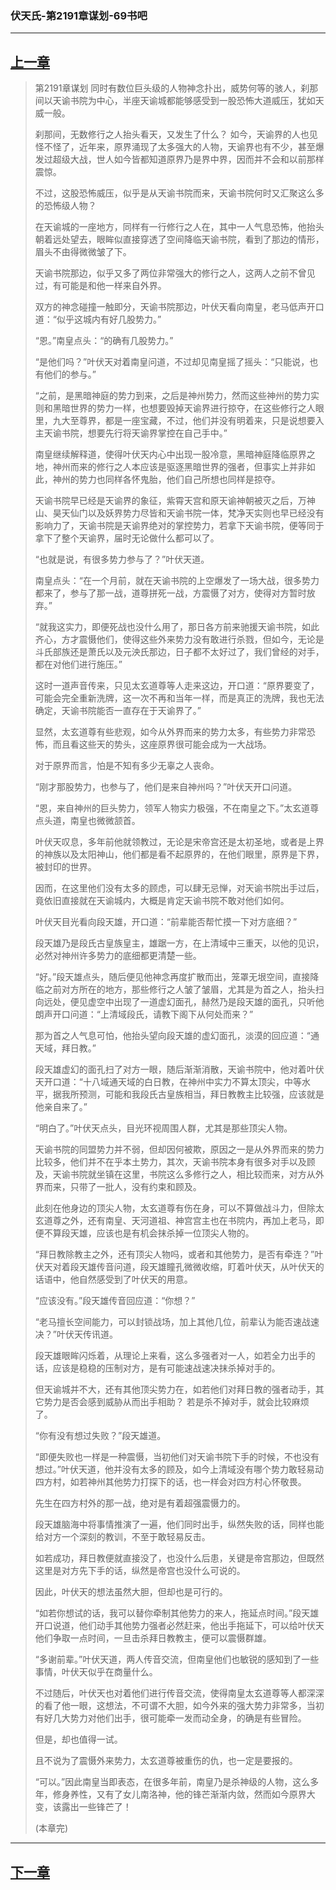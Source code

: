 ### 伏天氏-第2191章谋划-69书吧

--------
[上一章](./e03feb21faa0e44af24bb2ddd3138b7f.md)
--------


>
>
>
>第2191章谋划
>同时有数位巨头级的人物神念扑出，威势何等的骇人，刹那间以天谕书院为中心，半座天谕城都能够感受到一股恐怖大道威压，犹如天威一般。
>
>刹那间，无数修行之人抬头看天，又发生了什么？
>如今，天谕界的人也见怪不怪了，近年来，原界涌现了太多强大的人物，天谕界也有不少，甚至爆发过超级大战，世人如今皆都知道原界乃是界中界，因而并不会和以前那样震惊。
>
>不过，这股恐怖威压，似乎是从天谕书院而来，天谕书院何时又汇聚这么多的恐怖级人物？
>
>在天谕城的一座地方，同样有一行修行之人在，其中一人气息恐怖，他抬头朝着远处望去，眼眸似直接穿透了空间降临天谕书院，看到了那边的情形，眉头不由得微微皱了下。
>
>天谕书院那边，似乎又多了两位非常强大的修行之人，这两人之前不曾见过，有可能是和他一样来自外界。
>
>双方的神念碰撞一触即分，天谕书院那边，叶伏天看向南皇，老马低声开口道：“似乎这城内有好几股势力。”
>
>“恩。”南皇点头：“的确有几股势力。”
>
>“是他们吗？”叶伏天对着南皇问道，不过却见南皇摇了摇头：“只能说，也有他们的参与。”
>
>“之前，是黑暗神庭的势力到来，之后是神州势力，然而这些神州的势力实则和黑暗世界的势力一样，也想要毁掉天谕界进行掠夺，在这些修行之人眼里，九大至尊界，都是一座宝藏，不过，他们并没有明着来，只是说想要入主天谕书院，想要先行将天谕界掌控在自己手中。”
>
>南皇继续解释道，使得叶伏天内心中出现一股冷意，黑暗神庭降临原界之地，神州而来的修行之人本应该是驱逐黑暗世界的强者，但事实上并非如此，神州的势力也同样各怀鬼胎，他们自己所想也同样是掠夺。
>
>天谕书院早已经是天谕界的象征，紫霄天宫和原天谕神朝被灭之后，万神山、昊天仙门以及妖界势力尽皆和天谕书院一体，梵净天实则也早已经没有影响力了，天谕书院是天谕界绝对的掌控势力，若拿下天谕书院，便等同于拿下了整个天谕界，届时无论做什么都可以了。
>
>“也就是说，有很多势力参与了？”叶伏天道。
>
>南皇点头：“在一个月前，就在天谕书院的上空爆发了一场大战，很多势力都来了，参与了那一战，道尊拼死一战，方震慑了对方，使得对方暂时放弃。”
>
>“就我这实力，即便死战也没什么用了，那日各方前来驰援天谕书院，如此齐心，方才震慑他们，使得这些外来势力没有敢进行杀戮，但如今，无论是斗氏部族还是萧氏以及元泱氏那边，日子都不太好过了，我们曾经的对手，都在对他们进行施压。”
>
>这时一道声音传来，只见太玄道尊等人走来这边，开口道：“原界要变了，可能会完全重新洗牌，这一次不再和当年一样，而是真正的洗牌，我也无法确定，天谕书院能否一直存在于天谕界了。”
>
>显然，太玄道尊有些悲观，如今从外界而来的势力太多，有些势力非常恐怖，而且看这些天的势头，这座原界很可能会成为一大战场。
>
>对于原界而言，怕是不知有多少无辜之人丧命。
>
>“刚才那股势力，也参与了，他们是来自神州吗？”叶伏天开口问道。
>
>“恩，来自神州的巨头势力，领军人物实力极强，不在南皇之下。”太玄道尊点头道，南皇也微微颔首。
>
>叶伏天叹息，多年前他就领教过，无论是宋帝宫还是太初圣地，或者是上界的神族以及太阳神山，他们都是看不起原界的，在他们眼里，原界是下界，被封印的世界。
>
>因而，在这里他们没有太多的顾虑，可以肆无忌惮，对天谕书院出手过后，竟依旧直接就在天谕城内，大概是肯定天谕书院不敢对他们如何。
>
>叶伏天目光看向段天雄，开口道：“前辈能否帮忙摸一下对方底细？”
>
>段天雄乃是段氏古皇族皇主，雄踞一方，在上清域中三重天，以他的见识，必然对神州许多势力的底细都更清楚一些。
>
>“好。”段天雄点头，随后便见他神念再度扩散而出，笼罩无垠空间，直接降临之前对方所在的地方，那些修行之人皱了皱眉，尤其是为首之人，抬头扫向远处，便见虚空中出现了一道虚幻面孔，赫然乃是段天雄的面孔，只听他朗声开口问道：“上清域段氏，请教下阁下从何处而来？”
>
>那为首之人气息可怕，他抬头望向段天雄的虚幻面孔，淡漠的回应道：“通天域，拜日教。”
>
>段天雄虚幻的面孔扫了对方一眼，随后渐渐消散，天谕书院中，他对着叶伏天开口道：“十八域通天域的白日教，在神州中实力不算太顶尖，中等水平，据我所预测，可能和我段氏古皇族相当，拜日教教主比较强，应该就是他亲自来了。”
>
>“明白了。”叶伏天点头，目光环视周围人群，尤其是那些顶尖人物。
>
>天谕书院的同盟势力并不弱，但却因何被欺，原因之一是从外界而来的势力比较多，他们并不在乎本土势力，其次，天谕书院本身有很多对手以及顾及，天谕书院就坐镇在这里，书院这么多修行之人，相比较而来，对方从外界而来，只带了一批人，没有约束和顾及。
>
>此刻在他身边的顶尖人物，太玄道尊有伤在身，可以不算做战斗力，但除太玄道尊之外，还有南皇、天河道祖、神宫宫主也在书院内，再加上老马，即便不算段天雄，应该也是有机会抹杀掉一位顶尖人物的。
>
>“拜日教除教主之外，还有顶尖人物吗，或者和其他势力，是否有牵连？”叶伏天对着段天雄传音问道，段天雄瞳孔微微收缩，盯着叶伏天，从叶伏天的话语中，他自然感受到了叶伏天的用意。
>
>“应该没有。”段天雄传音回应道：“你想？”
>
>“老马擅长空间能力，可以封锁战场，加上其他几位，前辈认为能否速战速决？”叶伏天传讯道。
>
>段天雄眼眸闪烁着，从理论上来看，这么多强者对一人，如若全力出手的话，应该是稳稳的压制对方，是有可能速战速决抹杀掉对手的。
>
>但天谕城并不大，还有其他顶尖势力在，如若他们对拜日教的强者动手，其它势力是否会感到威胁从而出手相助？
>若是杀不掉对手，就会比较麻烦了。
>
>“你有没有想过失败？”段天雄道。
>
>“即便失败也一样是一种震慑，当初他们对天谕书院下手的时候，不也没有想过。”叶伏天道，他并没有太多的顾及，如今上清域没有哪个势力敢轻易动四方村，如若神州其他势力打探下的话，也一样会对四方村心怀敬畏。
>
>先生在四方村外的那一战，绝对是有着超强震慑力的。
>
>段天雄脑海中将事情推演了一遍，他们同时出手，纵然失败的话，同样也能给对方一个深刻的教训，不至于敢轻易反击。
>
>如若成功，拜日教便就直接没了，也没什么后患，关键是帝宫那边，但既然这里是对方先下手的话，纵然是帝宫也没什么可说的。
>
>因此，叶伏天的想法虽然大胆，但却也是可行的。
>
>“如若你想试的话，我可以替你牵制其他势力的来人，拖延点时间。”段天雄开口说道，他们动手其他势力强者必然赶来，他出手拖延下，可以给叶伏天他们争取一点时间，一旦击杀拜日教教主，便可以震慑群雄。
>
>“多谢前辈。”叶伏天道，两人传音交流，但南皇他们也敏锐的感知到了一些事情，叶伏天似乎在商量什么。
>
>不过随后，叶伏天也对着他们进行传音交流，使得南皇太玄道尊等人都深深的看了他一眼，这想法，不可谓不大胆，如今外来的强大势力非常多，当初有好几大势力对他们出手，很可能牵一发而动全身，的确是有些冒险。
>
>但是，却也值得一试。
>
>且不说为了震慑外来势力，太玄道尊被重伤的仇，也一定是要报的。
>
>“可以。”因此南皇当即表态，在很多年前，南皇乃是杀神级的人物，这么多年，修身养性，又有了女儿南洛神，他的锋芒渐渐内敛，然而如今原界大变，该露出一些锋芒了！
>
>(本章完)
>
>

--------
[下一章](./e5664b3342a25bd134e54db8a48c7ceb.md)
--------
